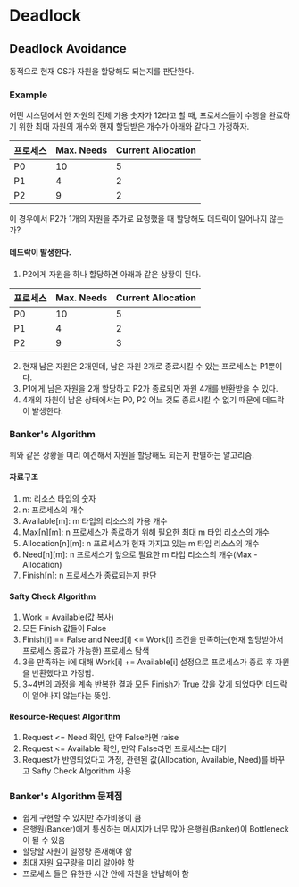 # Deadlock

## Deadlock Avoidance

동적으로 현재 OS가 자원을 할당해도 되는지를 판단한다.

### Example

어떤 시스템에서 한 자원의 전체 가용 숫자가 12라고 할 때, 프로세스들이 수행을 완료하기 위한 최대 자원의 개수와 현재 할당받은 개수가 아래와 같다고 가정하자.

프로세스|Max. Needs|Current Allocation
------|----------|------------------
P0|10|5
P1|4|2
P2|9|2

이 경우에서 P2가 1개의 자원을 추가로 요청했을 때 할당해도 데드락이 일어나지 않는가?

#### 데드락이 발생한다.

1. P2에게 자원을 하나 할당하면 아래과 같은 상황이 된다.

프로세스|Max. Needs|Current Allocation
------|----------|------------------
P0|10|5
P1|4|2
P2|9|3

2. 현재 남은 자원은 2개인데, 남은 자원 2개로 종료시킬 수 있는 프로세스는 P1뿐이다.
3. P1에게 남은 자원을 2개 할당하고 P2가 종료되면 자원 4개를 반환받을 수 있다.
4. 4개의 자원이 남은 상태에서는 P0, P2 어느 것도 종료시킬 수 없기 때문에 데드락이 발생한다.

### Banker's Algorithm

위와 같은 상황을 미리 예견해서 자원을 할당해도 되는지 판별하는 알고리즘.

#### 자료구조

1. m: 리소스 타입의 숫자
2. n: 프로세스의 개수
3. Available[m]: m 타입의 리소스의 가용 개수
4. Max[n][m]: n 프로세스가 종료하기 위해 필요한 최대 m 타입 리소스의 개수
5. Allocation[n][m]: n 프로세스가 현재 가지고 있는 m 타입 리소스의 개수
6. Need[n][m]: n 프로세스가 앞으로 필요한 m 타입 리소스의 개수(Max - Allocation)
7. Finish[n]: n 프로세스가 종료되는지 판단

#### Safty Check Algorithm

1. Work = Available(값 복사)
2. 모든 Finish 값들이 False
3. Finish[i] == False and Need[i] <= Work[i] 조건을 만족하는(현재 할당받아서 프로세스 종료가 가능한) 프로세스 탐색
4. 3을 만족하는 i에 대해 Work[i] += Available[i] 설정으로 프로세스가 종료 후 자원을 반환했다고 가정함.
5. 3~4번의 과정을 계속 반복한 결과 모든 Finish가 True 값을 갖게 되었다면 데드락이 일어나지 않는다는 뜻임.

#### Resource-Request Algorithm

1. Request <= Need 확인, 만약 False라면 raise
2. Request <= Available 확인, 만약 False라면 프로세스는 대기
3. Request가 반영되었다고 가정, 관련된 값(Allocation, Available, Need)를 바꾸고 Safty Check Algorithm 사용

### Banker's Algorithm 문제점

* 쉽게 구현할 수 있지만 추가비용이 큼
* 은행원(Banker)에게 통신하는 메시지가 너무 많아 은행원(Banker)이 Bottleneck이 될 수 있음
* 할당할 자원이 일정량 존재해야 함
* 최대 자원 요구량을 미리 알아야 함
* 프로세스 들은 유한한 시간 안에 자원을 반납해야 함
